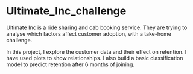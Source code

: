 # Ultimate_Inc_challenge
Ultimate Inc is a ride sharing and cab booking service. They are trying to analyse which factors affect customer adoption, with a take-home challenge.

In this project, I explore the customer data and their effect on retention. I have used plots to show relationships. I also build a basic classification model to predict 
retention after 6 months of joining.
